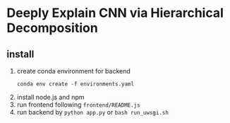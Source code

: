 # Deeply Explain CNN via Hierarchical Decomposition

## install
1. create conda environment for backend
    ```
    conda env create -f environments.yaml
    ```
2. install node.js and npm
3. run frontend following `frontend/README.js`
4. run backend by `python app.py` or `bash run_uwsgi.sh`